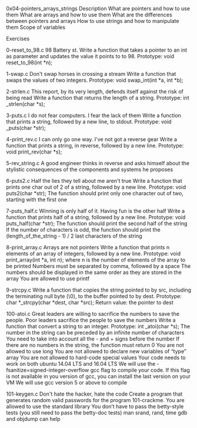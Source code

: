 0x04-pointers_arrays_strings
Description
What are pointers and how to use them
What are arrays and how to use them
What are the differences between pointers and arrays
How to use strings and how to manipulate them
Scope of variables

Exercises

0-reset_to_98.c
98 Battery st.
Write a function that takes a pointer to an int as parameter and updates the
value it points to to 98.
Prototype: void reset_to_98(int *n);

1-swap.c
Don't swap horses in crossing a stream
Write a function that swaps the values of two integers.
Prototype: void swap_int(int *a, int *b);

2-strlen.c
This report, by its very length, defends itself against the risk of being
read
Write a function that returns the length of a string.
Prototype: int _strlen(char *s);

3-puts.c
I do not fear computers. I fear the lack of them
Write a function that prints a string, followed by a new line, to stdout.
Prototype: void _puts(char *str);

4-print_rev.c
I can only go one way. I've not got a reverse gear
Write a function that prints a string, in reverse, followed by a new line.
Prototype: void print_rev(char *s);

5-rev_string.c
A good engineer thinks in reverse and asks himself about the stylistic
consequences of the components and systems he proposes

6-puts2.c
Half the lies they tell about me aren't true
Write a function that prints one char out of 2 of a string, followed by a new
line.
Prototype: void puts2(char *str);
The function should print only one character out of two, starting with the first one

7-puts_half.c
Winning is only half of it. Having fun is the other half
Write a function that prints half of a string, followed by a new line.
Prototype: void puts_half(char *str);
The function should print the second half of the string
If the number of characters is odd, the function should print the (length_of_the_string - 1) / 2 last characters of the string

8-print_array.c
Arrays are not pointers
Write a function that prints n elements of an array of integers,
followed by a new line.
Prototype: void print_array(int *a, int n);
where n is the number of elements of the array to be printed
Numbers must be separated by comma, followed by a space
The numbers should be displayed in the same order as they are stored in the array
You are allowed to use printf

9-strcpy.c
Write a function that copies the string pointed to by src, including the
terminating null byte (\0), to the buffer pointed to by dest.
Prototype: char *_strcpy(char *dest, char *src);
Return value: the pointer to dest

100-atoi.c
Great leaders are willing to sacrifice the numbers to save the people.
Poor leaders sacrifice the people to save the numbers
Write a function that convert a string to an integer.
Prototype: int _atoi(char *s);
The number in the string can be preceded by an infinite number of characters
You need to take into account all the - and + signs before the number
If there are no numbers in the string, the function must return 0
You are not allowed to use long
You are not allowed to declare new variables of “type” array
You are not allowed to hard-code special values
Your code needs to work on both ubuntu 14.04 LTS and 16.04 LTS
We will use the -fsanitize=signed-integer-overflow gcc flag to compile your code.
If this flag is not available in you version of gcc, you can install the last version on your VM
We will use gcc version 5 or above to compile

101-keygen.c
Don't hate the hacker, hate the code
Create a program that generates random valid passwords for the
program 101-crackme.
You are allowed to use the standard library
You don’t have to pass the betty-style tests
(you still need to pass the betty-doc tests)
man srand, rand, time
gdb and objdump can help
